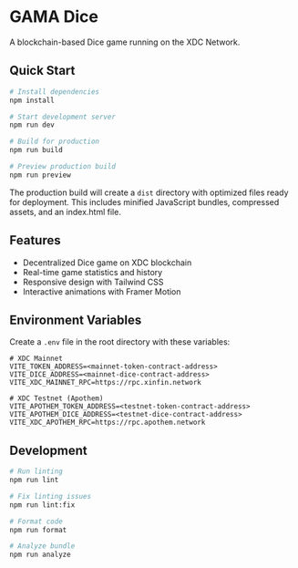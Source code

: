 # GAMA Dice

A blockchain-based Dice game running on the XDC Network.

## Quick Start

```bash
# Install dependencies
npm install

# Start development server
npm run dev

# Build for production
npm run build

# Preview production build
npm run preview
```

The production build will create a `dist` directory with optimized files ready for deployment. This includes minified JavaScript bundles, compressed assets, and an index.html file.

## Features

- Decentralized Dice game on XDC blockchain
- Real-time game statistics and history
- Responsive design with Tailwind CSS
- Interactive animations with Framer Motion


## Environment Variables

Create a `.env` file in the root directory with these variables:

```
# XDC Mainnet
VITE_TOKEN_ADDRESS=<mainnet-token-contract-address>
VITE_DICE_ADDRESS=<mainnet-dice-contract-address>
VITE_XDC_MAINNET_RPC=https://rpc.xinfin.network

# XDC Testnet (Apothem)
VITE_APOTHEM_TOKEN_ADDRESS=<testnet-token-contract-address>
VITE_APOTHEM_DICE_ADDRESS=<testnet-dice-contract-address>
VITE_XDC_APOTHEM_RPC=https://rpc.apothem.network
```

## Development

```bash
# Run linting
npm run lint

# Fix linting issues
npm run lint:fix

# Format code
npm run format

# Analyze bundle
npm run analyze
```
